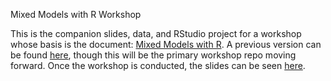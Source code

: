 Mixed Models with R Workshop

This is the companion slides, data, and RStudio project for a workshop whose basis is the document: [Mixed Models with R](https://m-clark.github.io/mixed-models-with-R/). A previous version can be found [here](https://github.com/m-clark/mixed-models-with-r-workshop-2019), though this will be the primary workshop repo moving forward.  Once the workshop is conducted, the slides can be seen [here](https://m-clark.github.io/mixed-models-with-R-workshop/).
